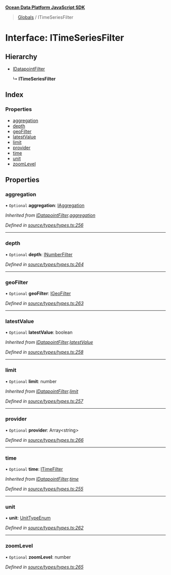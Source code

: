 **[Ocean Data Platform JavaScript SDK](../README.md)**

> [Globals](../README.md) / ITimeSeriesFilter

# Interface: ITimeSeriesFilter

## Hierarchy

* [IDatapointFilter](idatapointfilter.md)

  ↳ **ITimeSeriesFilter**

## Index

### Properties

* [aggregation](itimeseriesfilter.md#aggregation)
* [depth](itimeseriesfilter.md#depth)
* [geoFilter](itimeseriesfilter.md#geofilter)
* [latestValue](itimeseriesfilter.md#latestvalue)
* [limit](itimeseriesfilter.md#limit)
* [provider](itimeseriesfilter.md#provider)
* [time](itimeseriesfilter.md#time)
* [unit](itimeseriesfilter.md#unit)
* [zoomLevel](itimeseriesfilter.md#zoomlevel)

## Properties

### aggregation

• `Optional` **aggregation**: [IAggregation](iaggregation.md)

*Inherited from [IDatapointFilter](idatapointfilter.md).[aggregation](idatapointfilter.md#aggregation)*

*Defined in [source/types/types.ts:256](https://github.com/C4IROcean/odp-sdk-js/blob/0e2fd46/source/types/types.ts#L256)*

___

### depth

• `Optional` **depth**: [INumberFilter](inumberfilter.md)

*Defined in [source/types/types.ts:264](https://github.com/C4IROcean/odp-sdk-js/blob/0e2fd46/source/types/types.ts#L264)*

___

### geoFilter

• `Optional` **geoFilter**: [IGeoFilter](igeofilter.md)

*Defined in [source/types/types.ts:263](https://github.com/C4IROcean/odp-sdk-js/blob/0e2fd46/source/types/types.ts#L263)*

___

### latestValue

• `Optional` **latestValue**: boolean

*Inherited from [IDatapointFilter](idatapointfilter.md).[latestValue](idatapointfilter.md#latestvalue)*

*Defined in [source/types/types.ts:258](https://github.com/C4IROcean/odp-sdk-js/blob/0e2fd46/source/types/types.ts#L258)*

___

### limit

• `Optional` **limit**: number

*Inherited from [IDatapointFilter](idatapointfilter.md).[limit](idatapointfilter.md#limit)*

*Defined in [source/types/types.ts:257](https://github.com/C4IROcean/odp-sdk-js/blob/0e2fd46/source/types/types.ts#L257)*

___

### provider

• `Optional` **provider**: Array\<string>

*Defined in [source/types/types.ts:266](https://github.com/C4IROcean/odp-sdk-js/blob/0e2fd46/source/types/types.ts#L266)*

___

### time

• `Optional` **time**: [ITimeFilter](itimefilter.md)

*Inherited from [IDatapointFilter](idatapointfilter.md).[time](idatapointfilter.md#time)*

*Defined in [source/types/types.ts:255](https://github.com/C4IROcean/odp-sdk-js/blob/0e2fd46/source/types/types.ts#L255)*

___

### unit

•  **unit**: [UnitTypeEnum](../enums/unittypeenum.md)

*Defined in [source/types/types.ts:262](https://github.com/C4IROcean/odp-sdk-js/blob/0e2fd46/source/types/types.ts#L262)*

___

### zoomLevel

• `Optional` **zoomLevel**: number

*Defined in [source/types/types.ts:265](https://github.com/C4IROcean/odp-sdk-js/blob/0e2fd46/source/types/types.ts#L265)*
